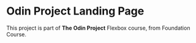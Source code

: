# Odin Project Landing Page

This project is part of **The Odin Project** Flexbox course, from Foundation Course.